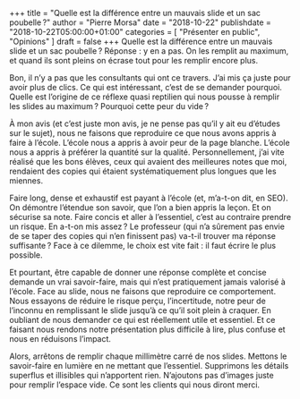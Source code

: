 +++
title      = "Quelle est la différence entre un mauvais slide et un sac poubelle ?"
author     = "Pierre Morsa"
date        = "2018-10-22"
publishdate = "2018-10-22T05:00:00+01:00" 
categories = [ "Présenter en public", "Opinions" ]
draft      = false
+++
Quelle est la différence entre un mauvais slide et un sac poubelle ? Réponse : y en a pas. On les remplit au maximum, et quand ils sont pleins on écrase tout pour les remplir encore plus.

Bon, il n’y a pas que les consultants qui ont ce travers. J’ai mis ça juste pour avoir plus de clics. Ce qui est intéressant, c’est de se demander pourquoi. Quelle est l’origine de ce réflexe quasi reptilien qui nous pousse à remplir les slides au maximum ? Pourquoi cette peur du vide ?

À mon avis (et c’est juste mon avis, je ne pense pas qu’il y ait eu d’études sur le sujet), nous ne faisons que reproduire ce que nous avons appris à faire à l’école. L’école nous a appris à avoir peur de la page blanche. L’école nous a appris à préférer la quantité sur la qualité. Personnellement, j’ai vite réalisé que les bons élèves, ceux qui avaient des meilleures notes que moi, rendaient des copies qui étaient systématiquement plus longues que les miennes. 

Faire long, dense et exhaustif est payant à l’école (et, m’a-t-on dit, en SEO). On démontre l’étendue son savoir, que l’on a bien appris la leçon. Et on sécurise sa note. Faire concis et aller à l’essentiel, c’est au contraire prendre un risque. En a-t-on mis assez ? Le professeur (qui n’a sûrement pas envie de se taper des copies qui n’en finissent pas) va-t-il trouver ma réponse suffisante ? Face à ce dilemme, le choix est vite fait : il faut écrire le plus possible.

Et pourtant, être capable de donner une réponse complète et concise demande un vrai savoir-faire, mais qui n’est pratiquement jamais valorisé à l’école. Face au slide, nous ne faisons que reproduire ce comportement. Nous essayons de réduire le risque perçu, l’incertitude, notre peur de l’inconnu en remplissant le slide jusqu’à ce qu’il soit plein à craquer. En oubliant de nous demander ce qui est réellement utile et essentiel. Et ce faisant nous rendons notre présentation plus difficile à lire, plus confuse et nous en réduisons l’impact.

Alors, arrêtons de remplir chaque millimètre carré de nos slides. Mettons le savoir-faire en lumière en ne mettant que l’essentiel. Supprimons les détails superflus et illisibles qui n’apportent rien. N’ajoutons pas d’images juste pour remplir l’espace vide. Ce sont les clients qui nous diront merci.
